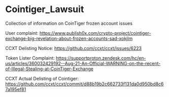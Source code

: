 # Cointiger_Lawsuit
Collection of information on CoinTiger frozen account issues

User complaint:
https://www.publish0x.com/crypto-project/cointiger-exchange-big-revelation-about-frozen-accounts-sad-xokjlm

CCXT Delisting Notice:
https://github.com/ccxt/ccxt/issues/6223

Token Lister Complaint:
https://supportproton.zendesk.com/hc/en-us/articles/360032429192--Aug-21-An-Official-WARNING-on-the-recent-of-Illegal-Stealing-at-CoinTiger-Exchange

CCXT Actual Delisting of Cointiger:
https://github.com/ccxt/ccxt/commit/d88b19b2c662733f131da0d950bd8c67a195ef81
